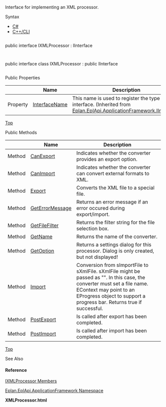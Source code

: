 Interface for implementing an XML processor.

Syntax

* [C#](#i-syntax-CS)
* [C++/CLI](#i-syntax-CPP2005)

```
```
public interface IXMLProcessor : IInterface
```
```

```
```
public interface class IXMLProcessor : public IInterface
```
```





Public Properties

|  | Name | Description |
| --- | --- | --- |
| Property | [InterfaceName](Eplan.EplApi.AFu~Eplan.EplApi.ApplicationFramework.IInterface~InterfaceName.html) | This name is used to register the type as an interface. (Inherited from [Eplan.EplApi.ApplicationFramework.IInterface](Eplan.EplApi.AFu~Eplan.EplApi.ApplicationFramework.IInterface.html)) |

[Top](#top)

Public Methods

|  | Name | Description |
| --- | --- | --- |
| Method | [CanExport](Eplan.EplApi.AFu~Eplan.EplApi.ApplicationFramework.IXMLProcessor~CanExport.html) | Indicates whether the converter provides an export option. |
| Method | [CanImport](Eplan.EplApi.AFu~Eplan.EplApi.ApplicationFramework.IXMLProcessor~CanImport.html) | Indicates whether the converter can convert external formats to XML. |
| Method | [Export](Eplan.EplApi.AFu~Eplan.EplApi.ApplicationFramework.IXMLProcessor~Export.html) | Converts the XML file to a special file. |
| Method | [GetErrorMessage](Eplan.EplApi.AFu~Eplan.EplApi.ApplicationFramework.IXMLProcessor~GetErrorMessage.html) | Returns an error message if an error occured during export/import. |
| Method | [GetFileFilter](Eplan.EplApi.AFu~Eplan.EplApi.ApplicationFramework.IXMLProcessor~GetFileFilter.html) | Returns the filter string for the file selection box. |
| Method | [GetName](Eplan.EplApi.AFu~Eplan.EplApi.ApplicationFramework.IXMLProcessor~GetName.html) | Returns the name of the converter. |
| Method | [GetOption](Eplan.EplApi.AFu~Eplan.EplApi.ApplicationFramework.IXMLProcessor~GetOption.html) | Returns a settings dialog for this processor. Dialog is only created, but not displayed! |
| Method | [Import](Eplan.EplApi.AFu~Eplan.EplApi.ApplicationFramework.IXMLProcessor~Import.html) | Conversion from sImportFile to sXmlFile. sXmlFile might be passed as "". In this case, the converter must set a file name. EContext may point to an EProgress object to support a progress bar. Returns true if successful. |
| Method | [PostExport](Eplan.EplApi.AFu~Eplan.EplApi.ApplicationFramework.IXMLProcessor~PostExport.html) | Is called after export has been completed. |
| Method | [PostImport](Eplan.EplApi.AFu~Eplan.EplApi.ApplicationFramework.IXMLProcessor~PostImport.html) | Is called after import has been completed. |

[Top](#top)




See Also

#### Reference

[IXMLProcessor Members](Eplan.EplApi.AFu~Eplan.EplApi.ApplicationFramework.IXMLProcessor_members.html)
  
[Eplan.EplApi.ApplicationFramework Namespace](Eplan.EplApi.AFu~Eplan.EplApi.ApplicationFramework_namespace.html)
  
**XMLProcessor.html**